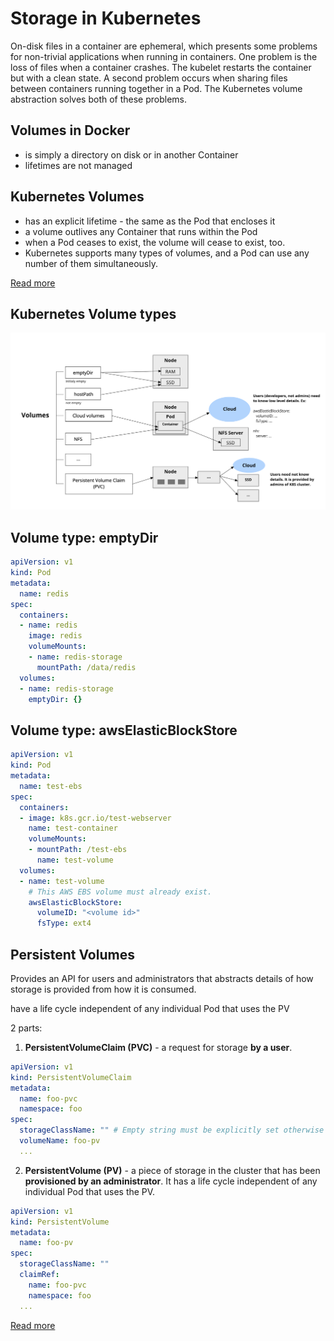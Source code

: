 
# Storage in Kubernetes

On-disk files in a container are ephemeral, which presents some problems for non-trivial applications when running in containers. One problem is the loss of files when a container crashes. The kubelet restarts the container but with a clean state. A second problem occurs when sharing files between containers running together in a Pod. The Kubernetes volume abstraction solves both of these problems.

## Volumes in Docker

- is simply a directory on disk or in another Container
- lifetimes are not managed

## Kubernetes Volumes

- has an explicit lifetime - the same as the Pod that encloses it
- a volume outlives any Container that runs within the Pod
- when a Pod ceases to exist, the volume will cease to exist, too. 
- Kubernetes supports many types of volumes, and a Pod can use any number of them simultaneously.

[Read more](https://kubernetes.io/docs/concepts/storage/volumes/)

## Kubernetes Volume types

![Kubernetes Volume types](image/volume-types.png)

## Volume type: emptyDir

```yaml
apiVersion: v1
kind: Pod
metadata:
  name: redis
spec:
  containers:
  - name: redis
    image: redis
    volumeMounts:
    - name: redis-storage
      mountPath: /data/redis
  volumes:
  - name: redis-storage
    emptyDir: {}
```

## Volume type: awsElasticBlockStore

```yaml
apiVersion: v1
kind: Pod
metadata:
  name: test-ebs
spec:
  containers:
  - image: k8s.gcr.io/test-webserver
    name: test-container
    volumeMounts:
    - mountPath: /test-ebs
      name: test-volume
  volumes:
  - name: test-volume
    # This AWS EBS volume must already exist.
    awsElasticBlockStore:
      volumeID: "<volume id>"
      fsType: ext4

```

## Persistent Volumes

Provides an API for users and administrators that abstracts details of how storage is provided from how it is consumed.

have a life cycle independent of any individual Pod that uses the PV

2 parts:

1. **PersistentVolumeClaim (PVC)** - a request for storage **by a user**.

```yaml
apiVersion: v1
kind: PersistentVolumeClaim
metadata:
  name: foo-pvc
  namespace: foo
spec:
  storageClassName: "" # Empty string must be explicitly set otherwise default StorageClass will be set
  volumeName: foo-pv
  ...
```

2. **PersistentVolume (PV)** - a piece of storage in the cluster that has been **provisioned by an administrator**. It has a life cycle independent of any individual Pod that uses the PV.

```yaml
apiVersion: v1
kind: PersistentVolume
metadata:
  name: foo-pv
spec:
  storageClassName: ""
  claimRef:
    name: foo-pvc
    namespace: foo
  ...
```

[Read more](https://kubernetes.io/docs/concepts/storage/persistent-volumes/)
